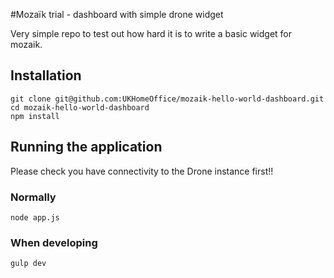 #Mozaïk trial - dashboard with simple drone widget

Very simple repo to test out how hard it is to write a basic widget for mozaik.

## Installation
```
git clone git@github.com:UKHomeOffice/mozaik-hello-world-dashboard.git
cd mozaik-hello-world-dashboard
npm install
```

## Running the application
Please check you have connectivity to the Drone instance first!!

### Normally
```
node app.js
```

### When developing
```bash
gulp dev
```
